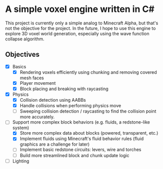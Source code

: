 # A simple voxel engine written in C#
This project is currently only a simple analog to Minecraft Alpha, but that's not the objective for the project. In the future, I hope to use this engine to explore 3D voxel world generation, especially using the wave function collapse algorithm.

## Objectives
- [x] Basics
  - [x] Rendering voxels efficiently using chunking and removing covered mesh faces
  - [x] Player movement
  - [x] Block placing and breaking with raycasting
- [x] Physics
  - [x] Collision detection using AABBs
  - [x] Handle collisions when performing physics move
  - [ ] Sweeping collision detection / raycasting to find the collision point more accurately.
- [ ] Support more complex block behaviors (e.g. fluids, a redstone-like system)
  - [x] Store more complex data about blocks (powered, transparent, etc.)
  - [x] Implement fluids using Minecraft's fluid behavior rules (fluid graphics are a challenge for later)
  - [ ] Implement basic redstone circuits: levers, wire and torches
  - [ ] Build more streamlined block and chunk update logic
- [ ] Lighting
